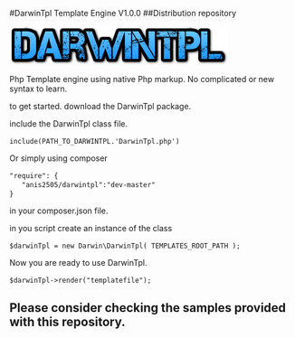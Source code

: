 #DarwinTpl Template Engine V1.0.0
##Distribution repository

![GitHub Logo](/images/logo.png)

Php Template engine using native Php markup.
No complicated or new syntax to learn.

to get started. download the DarwinTpl package.

include the DarwinTpl class file.

	include(PATH_TO_DARWINTPL.'DarwinTpl.php')
	
Or simply using composer

	"require": {
	   "anis2505/darwintpl":"dev-master"
	}

in your composer.json file.

in you script create an instance of the class

	$darwinTpl = new Darwin\DarwinTpl( TEMPLATES_ROOT_PATH );

Now you are ready to use DarwinTpl.

	$darwinTpl->render("templatefile");

## Please consider checking the samples provided with this repository.
